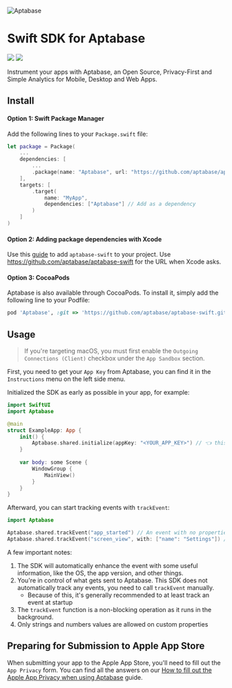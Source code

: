 ![Aptabase](https://aptabase.com/og.png)

# Swift SDK for Aptabase

[![](https://img.shields.io/endpoint?url=https%3A%2F%2Fswiftpackageindex.com%2Fapi%2Fpackages%2Faptabase%2Faptabase-swift%2Fbadge%3Ftype%3Dswift-versions)](https://swiftpackageindex.com/aptabase/aptabase-swift)
[![](https://img.shields.io/endpoint?url=https%3A%2F%2Fswiftpackageindex.com%2Fapi%2Fpackages%2Faptabase%2Faptabase-swift%2Fbadge%3Ftype%3Dplatforms)](https://swiftpackageindex.com/aptabase/aptabase-swift)


Instrument your apps with Aptabase, an Open Source, Privacy-First and Simple Analytics for Mobile, Desktop and Web Apps.

## Install

#### Option 1: Swift Package Manager

Add the following lines to your `Package.swift` file:

```swift
let package = Package(
    ...
    dependencies: [
        ...
        .package(name: "Aptabase", url: "https://github.com/aptabase/aptabase-swift.git", from: "0.2.2"),
    ],
    targets: [
        .target(
            name: "MyApp",
            dependencies: ["Aptabase"] // Add as a dependency
        )
    ]
)
```

#### Option 2: Adding package dependencies with Xcode

Use this [guide](https://developer.apple.com/documentation/xcode/adding-package-dependencies-to-your-app) to add `aptabase-swift` to your project. Use https://github.com/aptabase/aptabase-swift for the URL when Xcode asks.

#### Option 3: CocoaPods

Aptabase is also available through CocoaPods. To install it, simply add the following line to your Podfile:

```ruby
pod 'Aptabase', :git => 'https://github.com/aptabase/aptabase-swift.git', :tag => '0.2.2'
```


## Usage

> If you're targeting macOS, you must first enable the `Outgoing Connections (Client)` checkbox under the `App Sandbox` section.

First, you need to get your `App Key` from Aptabase, you can find it in the `Instructions` menu on the left side menu.

Initialized the SDK as early as possible in your app, for example:

```swift
import SwiftUI
import Aptabase

@main
struct ExampleApp: App {
    init() {
        Aptabase.shared.initialize(appKey: "<YOUR_APP_KEY>") // 👈 this is where you enter your App Key
    }
    
    var body: some Scene {
        WindowGroup {
            MainView()
        }
    }
}
```

Afterward, you can start tracking events with `trackEvent`:

```swift
import Aptabase

Aptabase.shared.trackEvent("app_started") // An event with no properties
Aptabase.shared.trackEvent("screen_view", with: ["name": "Settings"]) // An event with a custom property
```

A few important notes:

1. The SDK will automatically enhance the event with some useful information, like the OS, the app version, and other things.
2. You're in control of what gets sent to Aptabase. This SDK does not automatically track any events, you need to call `trackEvent` manually.
   - Because of this, it's generally recommended to at least track an event at startup
3. The `trackEvent` function is a non-blocking operation as it runs in the background.
4. Only strings and numbers values are allowed on custom properties

## Preparing for Submission to Apple App Store

When submitting your app to the Apple App Store, you'll need to fill out the `App Privacy` form. You can find all the answers on our [How to fill out the Apple App Privacy when using Aptabase](https://aptabase.com/docs/apple-app-privacy) guide.
